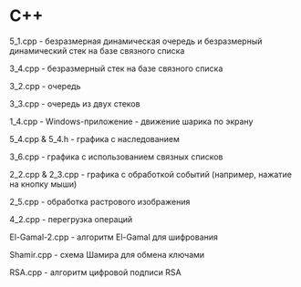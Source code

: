 # C++
5_1.cpp - безразмерная динамическая очередь и безразмерный динамический стек на базе связного списка

3_4.cpp - безразмерный стек на базе связного списка

3_2.cpp - очередь

3_3.cpp - очередь из двух стеков

1_4.cpp - Windows-приложение - движение шарика по экрану

5_4.cpp & 5_4.h - графика с наследованием

3_6.cpp - графика с использованием связных списков

2_2.cpp & 2_3.cpp - графика с обработкой событий (например, нажатие на кнопку мыши)

2_5.cpp - обработка растрового изображения 

4_2.cpp - перегрузка операций

El-Gamal-2.cpp - алгоритм El-Gamal для шифрования

Shamir.cpp - схема Шамира для обмена ключами

RSA.cpp - алгоритм цифровой подписи RSA
